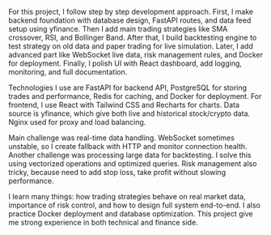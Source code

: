 For this project, I follow step by step development approach. First, I make backend foundation with database design, FastAPI routes, and data feed setup using yfinance. Then I add main trading strategies like SMA crossover, RSI, and Bollinger Band. After that, I build backtesting engine to test strategy on old data and paper trading for live simulation. Later, I add advanced part like WebSocket live data, risk management rules, and Docker for deployment. Finally, I polish UI with React dashboard, add logging, monitoring, and full documentation.

Technologies I use are FastAPI for backend API, PostgreSQL for storing trades and performance, Redis for caching, and Docker for deployment. For frontend, I use React with Tailwind CSS and Recharts for charts. Data source is yfinance, which give both live and historical stock/crypto data. Nginx used for proxy and load balancing.

Main challenge was real-time data handling. WebSocket sometimes unstable, so I create fallback with HTTP and monitor connection health. Another challenge was processing large data for backtesting. I solve this using vectorized operations and optimized queries. Risk management also tricky, because need to add stop loss, take profit without slowing performance.

I learn many things: how trading strategies behave on real market data, importance of risk control, and how to design full system end-to-end. I also practice Docker deployment and database optimization. This project give me strong experience in both technical and finance side.